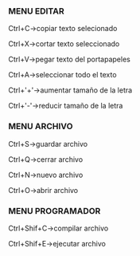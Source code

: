 ### MENU EDITAR

Ctrl+C->copiar texto selecionado

Ctrl+X->cortar texto seleccionado

Ctrl+V->pegar texto del portapapeles

Ctrl+A->seleccionar todo el texto

Ctrl+'+'->aumentar tamaño de la letra

Ctrl+'-'->reducir tamaño de la letra

### MENU ARCHIVO
Ctrl+S->guardar archivo

Ctrl+Q->cerrar archivo

Ctrl+N->nuevo archivo

Ctrl+O->abrir archivo

### MENU PROGRAMADOR

Ctrl+Shif+C->compilar archivo

Ctrl+Shif+E->ejecutar archivo
